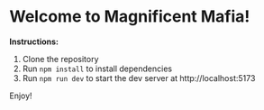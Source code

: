 # Welcome to Magnificent Mafia!

**Instructions:**
1. Clone the repository
2. Run `npm install` to install dependencies
3. Run `npm run dev` to start the dev server at http://localhost:5173

Enjoy!